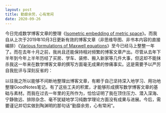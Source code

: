 ```yaml
---
layout: post
title: 勤靡余劳，心有常闲
date: 2020-09-26
---
```


今日完成数学博客文章的整理《[Isometric embedding of metric space](https://www.cnblogs.com/peabody/p/13735896.html)》。而我自从上次于2019年10月3日更新有效的博客文章（非思维导图、非书本内容的直接编排）《[Various formulations of Maxwell equations](https://www.cnblogs.com/peabody/p/11620044.html)》至今已经马上整整一年了。而在去年十月之前，我尚且还能保持相对频繁的博客文章产出。尽管从去年下半年到今年上半年历经了买房、学车、装修、搬入新家等几件大事，但这却不能抹杀我这一年来在数学博客文章的撰写方面毫无成果的惨痛事实。这是需要予以严厉自我批评与深刻反省的：

以往我之所以能够不间断地整理出博客文章，有赖于自己坚持深入地学习、用功地整理GoodNotes笔记。有了这些工夫的积累，才能够形成撰写数学博客文章的基础与素材。而我在过去一年里的无所作为，恰恰证明了我在顶住压力、潜入深海、宁静致远、排除杂念、毫不犹疑地学习纯数学理论方面没有成果与进展。今后，需要谨记并切实做到陶渊明的那句话“勤靡余劳，心有常闲”。
